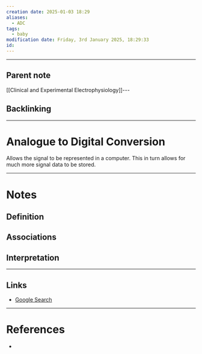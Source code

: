 ```yaml
---
creation date: 2025-01-03 18:29
aliases:
  - ADC
tags:
  - baby
modification date: Friday, 3rd January 2025, 18:29:33
id:
---
```

---

## Parent note
[[Clinical and Experimental Electrophysiology]]---
## Backlinking


---
# Analogue to Digital Conversion

Allows the signal to be represented in a computer. This in turn allows for much more signal data to be stored.

---
# Notes

## Definition

## Associations

## Interpretation

---
## Links
- [Google Search](https://www.google.com/search?q=Analogue+to+Digital+Converter)

---
# References
+ 
